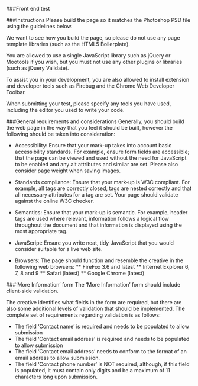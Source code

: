 ###Front end test

###Instructions
Please build the page so it matches the Photoshop PSD file using the guidelines below.

We want to see how you build the page, so please do not use any page template libraries (such as the HTML5 Boilerplate).

You are allowed to use a single JavaScript library such as jQuery or Mootools if you wish, but you must not use any other plugins or libraries (such as jQuery Validate).

To assist you in your development, you are also allowed to install extension and developer tools such as Firebug and the Chrome Web Developer Toolbar.

When submitting your test, please specify any tools you have used, including the editor you used to write your code.

###General requirements and considerations
Generally, you should build the web page in the way that you feel it should be built, however the following should be taken into consideration: 

* Accessibility: 
Ensure that your mark-up takes into account basic accessibility standards. For example, ensure form fields are accessible; that the page can be viewed and used without the need for JavaScript to be enabled and any alt attributes and similar are set. Please also consider page weight when saving images.

* Standards compliance: 
Ensure that your mark-up is W3C compliant. For example, all tags are correctly closed, tags are nested correctly and that all necessary attributes for a tag are set. Your page should validate against the online W3C checker.

* Semantics: 
Ensure that your mark-up is semantic. For example, header tags are used where relevant, information follows a logical flow throughout the document and that information is displayed using the most appropriate tag.

* JavaScript:
Ensure you write neat, tidy JavaScript that you would consider suitable for a live web site.

* Browsers:
The page should function and resemble the creative in the following web browsers:
** FireFox 3.6 and latest
** Internet Explorer 6, 7, 8 and 9
** Safari (latest)
** Google Chrome (latest)

###‘More Information’ form
The ‘More Information’ form should include client-side validation.

The creative identifies what fields in the form are required, but there are also some additional levels of validation that should be implemented. The complete set of requirements regarding validation is as follows:
* The field ‘Contact name’ is required and needs to be populated to allow submission
* The field ‘Contact email address’ is required and needs to be populated to allow submission
* The field ‘Contact email address’ needs to conform to the format of an email address to allow submission.
* The field ‘Contact phone number’ is NOT required, although, if this field is populated, it must contain only digits and be a maximum of 11 characters long upon submission. 

